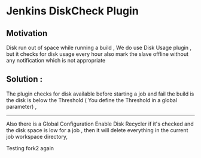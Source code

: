 Jenkins DiskCheck Plugin
=============
 
Motivation
---------
 Disk run out of space while running a build , We do use Disk Usage plugin , but it checks for disk usage every hour also mark the slave offline without any notification which is not appropriate

Solution :
--------
 The plugin checks for disk available before starting a job and fail the build is the disk is below the Threshold ( You define the Threshold in a global parameter) , 

-------------
Also there is a Global Configuration Enable Disk Recycler if it's checked  and the disk space is low for a job , then it will delete everything in the current job workspace directory,

Testing fork2 again
